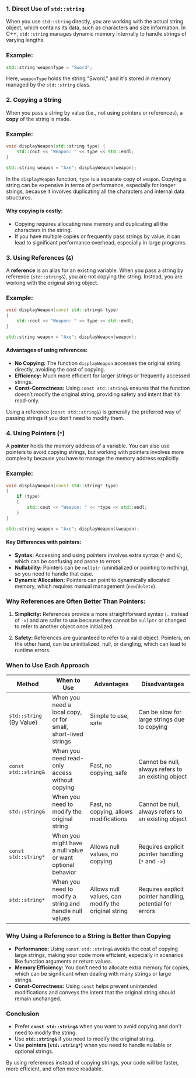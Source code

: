 ### **1. Direct Use of `std::string`**

When you use `std::string` directly, you are working with the actual string object, which contains its data, such as characters and size information. In C++, `std::string` manages dynamic memory internally to handle strings of varying lengths.

### Example:

```cpp
std::string weaponType = "Sword";
```

Here, `weaponType` holds the string "Sword," and it's stored in memory managed by the `std::string` class.

### **2. Copying a String**

When you pass a string by value (i.e., not using pointers or references), a **copy** of the string is made.

### Example:

```cpp
void displayWeapon(std::string type) {     
	std::cout << "Weapon: " << type << std::endl; 
}  

std::string weapon = "Axe"; displayWeapon(weapon);
```

In the `displayWeapon` function, `type` is a separate copy of `weapon`. Copying a string can be expensive in terms of performance, especially for longer strings, because it involves duplicating all the characters and internal data structures.

#### **Why copying is costly:**

- Copying requires allocating new memory and duplicating all the characters in the string.
- If you have multiple copies or frequently pass strings by value, it can lead to significant performance overhead, especially in large programs.

### **3. Using References (`&`)**

A **reference** is an alias for an existing variable. When you pass a string by reference (`std::string&`), you are not copying the string. Instead, you are working with the original string object.

### Example:

```cpp
void displayWeapon(const std::string& type) 
{     
	std::cout << "Weapon: " << type << std::endl; 
}

std::string weapon = "Axe"; displayWeapon(weapon);
```

#### Advantages of using references:

- **No Copying:** The function `displayWeapon` accesses the original string directly, avoiding the cost of copying.
- **Efficiency:** Much more efficient for larger strings or frequently accessed strings.
- **Const-Correctness:** Using `const std::string&` ensures that the function doesn’t modify the original string, providing safety and intent that it’s read-only.

Using a reference (`const std::string&`) is generally the preferred way of passing strings if you don't need to modify them.

### **4. Using Pointers (`*`)**

A **pointer** holds the memory address of a variable. You can also use pointers to avoid copying strings, but working with pointers involves more complexity because you have to manage the memory address explicitly.

### Example:

```cpp
void displayWeapon(const std::string* type) 
{     
	if (type) 
	{         
		std::cout << "Weapon: " << *type << std::endl;     
	} 
}

std::string weapon = "Axe"; displayWeapon(&weapon);
```

#### Key Differences with pointers:

- **Syntax:** Accessing and using pointers involves extra syntax (`*` and `&`), which can be confusing and prone to errors.
- **Nullability:** Pointers can be `nullptr` (uninitialized or pointing to nothing), so you need to handle that case.
- **Dynamic Allocation:** Pointers can point to dynamically allocated memory, which requires manual management (`new`/`delete`).

### **Why References are Often Better Than Pointers:**

1. **Simplicity:** References provide a more straightforward syntax (`.` instead of `->`) and are safer to use because they cannot be `nullptr` or changed to refer to another object once initialized.
    
2. **Safety:** References are guaranteed to refer to a valid object. Pointers, on the other hand, can be uninitialized, null, or dangling, which can lead to runtime errors.
    

### **When to Use Each Approach**

|**Method**|**When to Use**|**Advantages**|**Disadvantages**|
|---|---|---|---|
|`std::string` (By Value)|When you need a local copy, or for small, short-lived strings|Simple to use, safe|Can be slow for large strings due to copying|
|`const std::string&`|When you need read-only access without copying|Fast, no copying, safe|Cannot be null, always refers to an existing object|
|`std::string&`|When you need to modify the original string|Fast, no copying, allows modifications|Cannot be null, always refers to an existing object|
|`const std::string*`|When you might have a null value or want optional behavior|Allows null values, no copying|Requires explicit pointer handling (`*` and `->`)|
|`std::string*`|When you need to modify a string and handle null values|Allows null values, can modify the original string|Requires explicit pointer handling, potential for errors|

### **Why Using a Reference to a String is Better than Copying**

- **Performance:** Using `const std::string&` avoids the cost of copying large strings, making your code more efficient, especially in scenarios like function arguments or return values.
- **Memory Efficiency:** You don’t need to allocate extra memory for copies, which can be significant when dealing with many strings or large strings.
- **Const-Correctness:** Using `const` helps prevent unintended modifications and conveys the intent that the original string should remain unchanged.

### **Conclusion**

- Prefer **`const std::string&`** when you want to avoid copying and don’t need to modify the string.
- Use **`std::string&`** if you need to modify the original string.
- Use **pointers (`std::string*`)** when you need to handle nullable or optional strings.

By using references instead of copying strings, your code will be faster, more efficient, and often more readable.